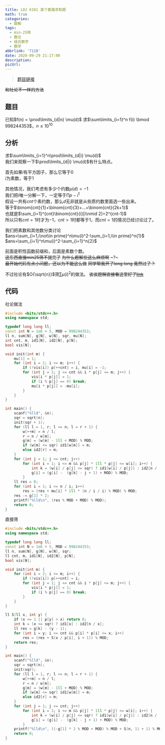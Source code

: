 ```yaml
---
title: LOJ 6181 某个套路求和题
math: true
categories:
  - 题解
tags:
  - min-25筛
  - 数论
  - 组合数学
  - 数学
abbrlink: '7118'
date: 2020-09-29 21:17:00
description:
picUrl:
---
```



>[题目链接](https://loj.ac/problem/6181)  

~~和社论不一样的方法~~  
## 题目  
已知$f(n) = \prod\limits_{d|n} \mu(d)$
求$\sum\limits_{i=1}^n f(i) \bmod 998244353$，$n\leq 10^{10}$  

## 分析
求$\sum\limits_{i=1}^n\prod\limits_{d|i} \mu(d)$  
我们来观察一下$\prod\limits_{d|i} \mu(d)$有什么特点。  

首先如果$i$有平方因子，那么它等于$0$  
$i$为素数，等于$1$  

其他情况，我们考虑有多少个约数$\mu (d)=-1$   
我们把$i$唯一分解一下，一定等于$\prod p-i^1$  
假设一共有$cnt$个素约数，那么$d$无非就是从些质约数里面选一些出来。  
等于$\binom{cnt}{1}+\binom{cnt}{3}+...+\binom{cnt}{2k+1}$  
也就是$\sum_{i=1}^{cnt}\binom{cnt}{i}[i\nmid 2]=2^{cnt-1}$  
所以只有$cnt=1$时才为$-1$，$cnt>1$时都等于$1$，而$cnt=1$的情况已经讨论过了。  

我们把素数和其他数分类讨论  
$ans=\sum_{i=1,i\not\in prime}^n\mu(i)^2-\sum_{i=1,i\in prime}^n{1}$
$ans=\sum_{i=1}^n\mu(i)^2-\sum_{i=1}^n{2}$  

前面是积性函数前缀和，后面是素数个数。  
~~这东西直接min25筛不就完了~~
~~为什么题解些这么麻烦啊~~ ~?~  
~~最开始代码有点小问题，还以为不能这么做~~
~~同学帮我开了long long 竟然过了？~~  

不过社论有$O{\sqrt{n}}$筛$\sum\mu(i)^2$的做法。 
~~诶诶题解直接看这里好了[link](https://loj.ac/article/2165)~~

## 代码
社论做法
```cpp
#include <bits/stdc++.h>
using namespace std;

typedef long long ll;
const int N = 1e6 + 5, MOD = 998244353;
ll n, sum[N], g[N], w[N], sqr, mu[N];
int cnt, m, id1[N], id2[N], p[N];
bool vis[N];

void init(int m) {
    mu[1] = 1;
	for (int i = 2; i <= m; i++) {
		if (!vis[i]) p[++cnt] = i, mu[i] = -1;
		for (int j = 1; j <= cnt && i * p[j] <= m; j++) {
			vis[i * p[j]] = 1;
			if (i % p[j] == 0) break;
			mu[i * p[j]] = -mu[i];
		}
	}
}

int main() {
    scanf("%lld", &n);
	sqr = sqrt(n);
	init(sqr + 1);
	for (ll l = 1, r; l <= n; l = r + 1) {
		w[++m] = n / l;
		r = n / w[m];
		g[m] = (w[m] - 1ll + MOD) % MOD;
		if (w[m] <= sqr) id1[w[m]] = m;
		else id2[r] = m;
	}
	for (int j = 1; j <= cnt; j++)
		for (int i = 1; i <= m && p[j] * 1ll * p[j] <= w[i]; i++) {
			int k = (w[i] / p[j] <= sqr) ? id1[w[i] / p[j]] : id2[n / (w[i] / p[j])];
			g[i] = (g[i] -  (g[k] - j + 1) + MOD) % MOD;
		}
	ll res = 0;
	for (int i = 1; i <= n / i; i++)
		res = (res + mu[i] * 1ll * (n / i / i) % MOD) % MOD;
	res -= g[1] * 2;
	printf("%lld\n", (res % MOD + MOD) % MOD);
	return 0;
}

```

直接筛
```cpp
#include <bits/stdc++.h>
using namespace std;

typedef long long ll;
const int N = 1e6 + 5, MOD = 998244353;
ll n, sum[N], g[N], w[N], sqr;
ll cnt, m, id1[N], id2[N], p[N];
bool vis[N];

void init(int m) {
    for (int i = 2; i <= m; i++) {
		if (!vis[i]) p[++cnt] = i;
		for (int j = 1; j <= cnt && i * p[j] <= m; j++) {
			vis[i * p[j]] = 1;
			if (i % p[j] == 0) break;
		}
	}
}

ll S(ll x, int y) {
	if (x <= 1 || p[y] > x) return 0;
	int k = (x <= sqr) ? id1[x] : id2[n / x];
	ll res = g[k] - (y - 1);
	for (int i = y; i <= cnt && p[i] * p[i] <= x; i++)
		res = (res + S(x / p[i], i + 1)) % MOD;
	return res;
}

int main() {
    scanf("%lld", &n);
	sqr = sqrt(n);
	init(sqr);
	for (ll l = 1, r; l <= n; l = r + 1) {
		w[++m] = n / l;
		r = n / w[m];
		g[m] = (w[m] - 1ll + MOD) % MOD;
		if (w[m] <= sqr) id1[w[m]] = m;
		else id2[r] = m;
	}
	for (int j = 1; j <= cnt; j++)
		for (int i = 1; i <= m && p[j] * 1ll * p[j] <= w[i]; i++) {
			int k = (w[i] / p[j] <= sqr) ? id1[w[i] / p[j]] : id2[n / (w[i] / p[j])];
			g[i] = (g[i] -  (g[k] - j + 1) + MOD) % MOD;
		}
	printf("%lld\n", ((-g[1] * 2 % MOD + MOD) % MOD + S(n, 1) + 1) % MOD);
	return 0;
}
```